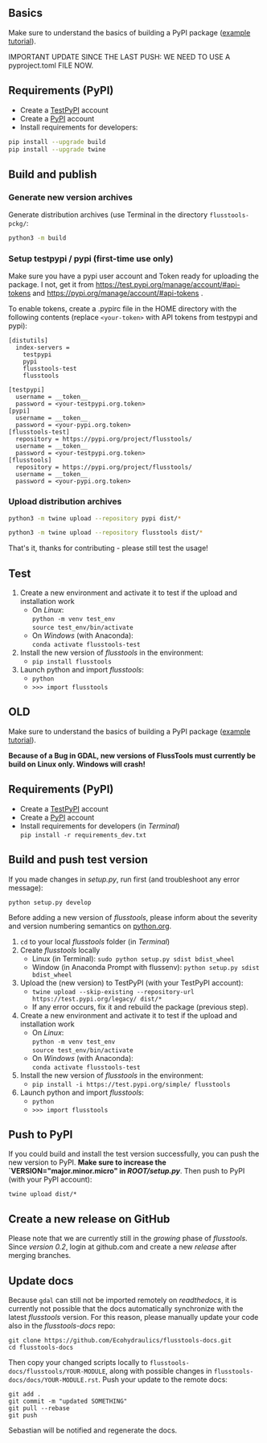 
## Basics

Make sure to understand the basics of building a PyPI package ([example tutorial](https://packaging.python.org/en/latest/tutorials/packaging-projects/)).

IMPORTANT UPDATE SINCE THE LAST PUSH: WE NEED TO USE A pyproject.toml FILE NOW.

## Requirements (PyPI)

* Create a [TestPyPI](https://test.pypi.org/) account
* Create a [PyPI](https://pypi.org/) account
* Install requirements for developers:

```sh
pip install --upgrade build
pip install --upgrade twine
```

## Build and publish

### Generate new version archives

Generate distribution archives (use Terminal in the directory `flusstools-pckg/`:

```sh
python3 -m build
```

### Setup testpypi / pypi (first-time use only)

Make sure you have a pypi user account and Token ready for uploading the package. I not, get it from https://test.pypi.org/manage/account/#api-tokens and https://pypi.org/manage/account/#api-tokens .

To enable tokens, create a .pypirc file in the HOME directory with the following contents (replace `<your-token>` with API tokens from testpypi and pypi):

```commandline
[distutils]
  index-servers =
    testpypi
    pypi
    flusstools-test
    flusstools

[testpypi]
  username = __token__
  password = <your-testpypi.org.token>
[pypi]
  username = __token__
  password = <your-pypi.org.token>
[flusstools-test]
  repository = https://pypi.org/project/flusstools/
  username = __token__
  password = <your-testpypi.org.token>
[flusstools]
  repository = https://pypi.org/project/flusstools/
  username = __token__
  password = <your-pypi.org.token>
```

### Upload distribution archives

```sh
python3 -m twine upload --repository pypi dist/*

python3 -m twine upload --repository flusstools dist/*

```

That's it, thanks for contributing - please still test the usage!

## Test

1. Create a new environment and activate it to test if the upload and installation work
    * On *Linux*:</br>`python -m venv test_env`</br>`source test_env/bin/activate`
    * On *Windows* (with Anaconda):</br>`conda activate flusstools-test`
1. Install the new version of *flusstools* in the environment:
	* `pip install flusstools`
1. Launch python and import *flusstools*:
	* `python`
	* `>>> import flusstools`




## OLD

Make sure to understand the basics of building a PyPI package ([example tutorial](https://towardsdatascience.com/build-your-first-open-source-python-project-53471c9942a7)).

**Because of a Bug in GDAL, new versions of FlussTools must currently be build on Linux only. Windows will crash!**

## Requirements (PyPI)

* Create a [TestPyPI](https://test.pypi.org/) account
* Create a [PyPI](https://pypi.org/) account
* Install requirements for developers (in *Terminal*)</br>`pip install -r requirements_dev.txt`

## Build and push test version

If you made changes in *setup.py*, run first (and troubleshoot any error message):

```
python setup.py develop
```

Before adding a new version of *flusstools*, please inform about the severity and version numbering semantics on [python.org](https://www.python.org/dev/peps/pep-0440/).

1. `cd` to your local *flusstools* folder (in *Terminal*)
1. Create *flusstools* locally 
	* Linux (in Terminal): `sudo python setup.py sdist bdist_wheel`
	* Window (in Anaconda Prompt with flussenv): `python setup.py sdist bdist_wheel`
1. Upload the (new version) to TestPyPI (with your TestPyPI account):
	* `twine upload --skip-existing --repository-url https://test.pypi.org/legacy/ dist/*`
	* If any error occurs, fix it and rebuild the package (previous step).
1. Create a new environment and activate it to test if the upload and installation work
    * On *Linux*:</br>`python -m venv test_env`</br>`source test_env/bin/activate`
    * On *Windows* (with Anaconda):</br>`conda activate flusstools-test`
1. Install the new version of *flusstools* in the environment:
	* `pip install -i https://test.pypi.org/simple/ flusstools`
1. Launch python and import *flusstools*:
	* `python`
	* `>>> import flusstools`

## Push to PyPI

If you could build and install the test version successfully, you can push the new version to PyPI. **Make sure to increase the `VERSION="major.minor.micro" in *ROOT/setup.py***. Then push to PyPI (with your PyPI account):

`twine upload dist/*`

## Create a new release on GitHub

Please note that we are currently still in the *growing* phase of *flusstools*. Since *version 0.2*, login at github.com and create a new *release* after merging branches.

## Update docs

Because `gdal` can still not be imported remotely on *readthedocs*, it is currently not possible that the docs automatically synchronize with the latest *flusstools* version. For this reason, please manually update your code also in the *flusstools-docs* repo:

```
git clone https://github.com/Ecohydraulics/flusstools-docs.git
cd flusstools-docs
```

Then copy your changed scripts locally to `flusstools-docs/flusstools/YOUR-MODULE`, along with possible changes in `flusstools-docs/docs/YOUR-MODULE.rst`. Push your update to the remote docs:

```
git add .
git commit -m "updated SOMETHING"
git pull --rebase
git push
```

Sebastian will be notified and regenerate the docs.
